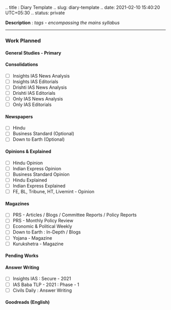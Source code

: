 .. title : Diary Template
.. slug: diary-template
.. date: 2021-02-10 15:40:20 UTC+05:30
.. status: private

**Description** : *tags - encompassing the mains syllabus*
<!-- TEASER_END -->

***

### Work Planned
#### General Studies - Primary
#### Consolidations
- [ ] Insights IAS News Analysis
- [ ] Insights IAS Editorials
- [ ] Drishti IAS News Analysis
- [ ] Drishti IAS Editorials
- [ ] Only IAS News Analysis
- [ ] Only IAS Editorials
#### Newspapers
- [ ] Hindu
- [ ] Business Standard (Optional)
- [ ] Down to Earth (Optional)
#### Opinions & Explained
- [ ] Hindu Opinion
- [ ] Indian Express Opinion
- [ ] Business Standard Opinion 
- [ ] Hindu Explained
- [ ] Indian Express Explained
- [ ] FE, BL, Tribune, HT, Livemint - Opinion
#### Magazines
- [ ] PRS - Articles / Blogs / Committee Reports / Policy Reports
- [ ] PRS - Monthly Policy Review
- [ ] Economic & Political Weekly
- [ ] Down to Earth : In-Depth / Blogs
- [ ] Yojana - Magazine
- [ ] Kurukshetra - Magazine
#### Pending Works
#### Answer Writing
- [ ] Insights IAS : Secure - 2021
- [ ] IAS Baba TLP - 2021 : Phase - 1
- [ ] Civils Daily : Answer Writing
#### Goodreads (English)

